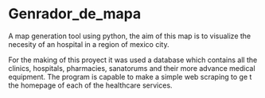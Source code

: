 # Genrador_de_mapa

A map generation tool using python, the aim of this map is to visualize the necesity of an hospital in a region of mexico city.

For the making of this proyect it was used a database which contains all the clinics, hospitals, pharmacies, sanatorums and their more advance medical equipment. The program is capable to make a simple web scraping to ge t the homepage of each of the healthcare services.
